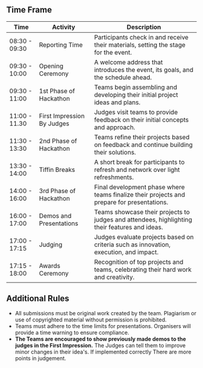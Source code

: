 ## Time Frame

| Time          | Activity                   | Description                                                                                   |
| ------------- | -------------------------- | --------------------------------------------------------------------------------------------- |
| 08:30 - 09:30 | Reporting Time             | Participants check in and receive their materials, setting the stage for the event.           |
| 09:30 - 10:00 | Opening Ceremony           | A welcome address that introduces the event, its goals, and the schedule ahead.               |
| 09:30 - 11:00 | 1st Phase of Hackathon     | Teams begin assembling and developing their initial project ideas and plans.                  |
| 11:00 - 11.30 | First Impression By Judges | Judges visit teams to provide feedback on their initial concepts and approach.                |
| 11:30 - 13:30 | 2nd Phase of Hackathon     | Teams refine their projects based on feedback and continue building their solutions.          |
| 13:30 - 14:00 | Tiffin Breaks              | A short break for participants to refresh and network over light refreshments.                |
| 14:00 - 16:00 | 3rd Phase of Hackathon     | Final development phase where teams finalize their projects and prepare for presentations.    |
| 16:00 - 17:00 | Demos and Presentations    | Teams showcase their projects to judges and attendees, highlighting their features and ideas. |
| 17:00 - 17:15 | Judging                    | Judges evaluate projects based on criteria such as innovation, execution, and impact.         |
| 17:15 - 18:00 | Awards Ceremony            | Recognition of top projects and teams, celebrating their hard work and creativity.            |
## Additional Rules

- All submissions must be original work created by the team. Plagiarism or use of copyrighted material without permission is prohibited.
- Teams must adhere to the time limits for presentations. Organisers will provide a time warning to ensure compliance.
- **The Teams are encouraged to show previously made demos to the judges in the First Impression.** The Judges can tell them to improve minor changes in their idea's. If implemented correctly There are more points in judgement.

